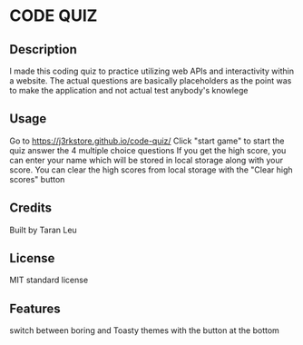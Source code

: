 # CODE QUIZ

## Description

I made this coding quiz to practice utilizing web APIs and interactivity within a website. The actual questions are basically placeholders as the point was to make the application and not actual test anybody's knowlege

## Usage

Go to https://j3rkstore.github.io/code-quiz/
Click "start game" to start the quiz
answer the 4 multiple choice questions
If you get the high score, you can enter your name which will be stored in local storage along with your score.
You can clear the high scores from local storage with the "Clear high scores" button

## Credits

Built by Taran Leu

## License

MIT standard license

## Features

switch between boring and Toasty themes with the button at the bottom

